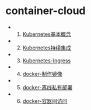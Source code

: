 # container-cloud

- 1. [Kubernetes基本概念](https://github.com/QingyaFan/container-cloud/blob/master/kubernetes-%E6%A6%82%E5%BF%B5-2018-06-a.md)
- 2. [Kubernetes持续集成](https://github.com/QingyaFan/container-cloud/blob/master/kubernetes-%E6%8C%81%E7%BB%AD%E9%9B%86%E6%88%90-2018-06-c.md)
- 3. [Kubernetes-Ingress](https://github.com/QingyaFan/container-cloud/blob/master/kubernetes-ingress-2018-06-e.md)
- 4. [docker-制作镜像](https://github.com/QingyaFan/container-cloud/blob/master/docker-%E5%88%B6%E4%BD%9C%E9%95%9C%E5%83%8F-2018-06-b.md)
- 5. [docker-离线私有部署](https://github.com/QingyaFan/container-cloud/blob/master/docker-%E7%A6%BB%E7%BA%BF%E7%A7%81%E6%9C%89%E9%83%A8%E7%BD%B2-2018-06-d.md)
- 6. [docker-容器间访问](https://github.com/QingyaFan/container-cloud/blob/master/docker-%E5%AE%B9%E5%99%A8%E9%97%B4%E8%AE%BF%E9%97%AE.md)
